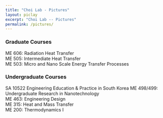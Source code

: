 ```yaml
---
title: "Choi Lab - Pictures"
layout: piclay
excerpt: "Choi Lab -- Pictures"
permalink: /pictures/
---
```






### Graduate Courses

ME 606: Radiation Heat Transfer <br />
ME 505: Intermediate Heat Transfer <br />
ME 503: Micro and Nano Scale Energy Transfer Processes

### Undergraduate Courses

SA 10522  Engineering Education & Practice in South Korea
ME 498/499: Undergraduate Research in Nanotechnology <br />
ME 463: Engineering Design <br />
ME 315: Heat and Mass Transfer <br />
ME 200: Thermodynamics I<br />
<br />


